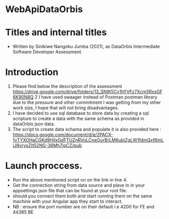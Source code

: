 # WebApiDataOrbis

# Titles and internal titles
 - Written by Sinikiwe Nangoku Jumba (2021), as DataOrbis Intermediate Software Developer Assessment.

# Introduction
 1.  Please find below the description of the assessment https://drive.google.com/drive/folders/13_SNIK5Cy1hYVFz7Xcm5RxsGF6K90N8Q
 2  I have used swaager instead of Postman postman library due to the pressure and other commitment I was getting from my other work size, I hope that will not bring disadvantages.
 3.  I have decided to use sql database to store data by creating a sql scripture to create a data with the same schema as provided in dataOrbis json data.
 4.  The script to create data schama and populate it is also provided here : https://docs.google.com/document/d/e/2PACX-1vTYXOHaCGKd9HilxGdFTUZnRVoLCneGurBrLM6ubiZgLW1fdmQxf6mLiJ8vryxZIt52NG-36Mh7ipCZ/pub 
 
 
 # Launch proccess.
 -  Run the above mentioned script on on the link in line 4.
 -  Get the connection string from data source and plave in in your appsettings json file that can be found at your root file.
 -  should you connect them both and start running them on the same machine with your Angular app they start to interact. 
 -  NB : ensure the port number are on their default i.e 4200 for FE and  44385 BE

